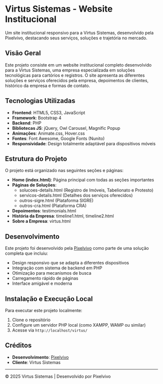 # Virtus Sistemas - Website Institucional

Um site institucional responsivo para a Virtus Sistemas, desenvolvido pela Pixelvivo, destacando seus serviços, soluções e trajetória no mercado.


## Visão Geral

Este projeto consiste em um website institucional completo desenvolvido para a Virtus Sistemas, uma empresa especializada em soluções tecnológicas para cartórios e registros. O site apresenta as diferentes soluções e serviços oferecidos pela empresa, depoimentos de clientes, histórico da empresa e formas de contato.

## Tecnologias Utilizadas

- **Frontend**: HTML5, CSS3, JavaScript
- **Framework**: Bootstrap 4
- **Backend**: PHP
- **Bibliotecas JS**: jQuery, Owl Carousel, Magnific Popup
- **Animações**: Animate.css, Hover.css
- **Fontes**: Font Awesome, Google Fonts (Nunito)
- **Responsividade**: Design totalmente adaptável para dispositivos móveis

## Estrutura do Projeto

O projeto está organizado nas seguintes seções e páginas:

- **Home (index.html)**: Página principal com todas as seções importantes
- **Páginas de Soluções**:
  - solucoes-details.html (Registro de Imóveis, Tabelionato e Protesto)
  - servicos-details.html (Detalhes dos serviços oferecidos)
  - outros-sigre.html (Plataforma SIGRE)
  - outros-cra.html (Plataforma CRA)
- **Depoimentos**: testimonials.html
- **História da Empresa**: timeline1.html, timeline2.html
- **Sobre a Empresa**: virtus.html

## Desenvolvimento

Este projeto foi desenvolvido pela [Pixelvivo](https://github.com/mtcporto/pixelvivo) como parte de uma solução completa que incluiu:

- Design responsivo que se adapta a diferentes dispositivos
- Integração com sistema de backend em PHP
- Otimização para mecanismos de busca
- Carregamento rápido de páginas
- Interface amigável e moderna

## Instalação e Execução Local

Para executar este projeto localmente:

1. Clone o repositório
2. Configure um servidor PHP local (como XAMPP, WAMP ou similar)
3. Acesse via `http://localhost/virtus/`

## Créditos

- **Desenvolvimento**: [Pixelvivo](https://github.com/mtcporto/pixelvivo)
- **Cliente**: Virtus Sistemas

---

© 2025 Virtus Sistemas | Desenvolvido por Pixelvivo